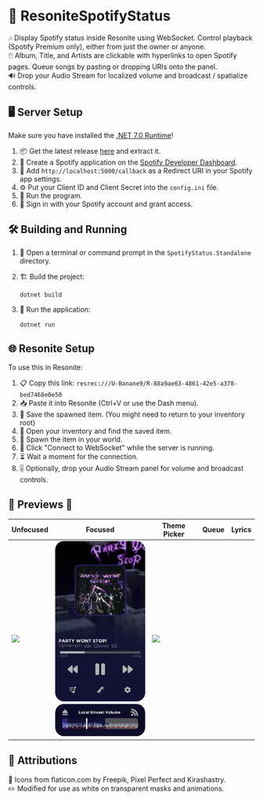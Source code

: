 # 🎵 ResoniteSpotifyStatus

🎶 Display Spotify status inside Resonite using WebSocket. Control playback (Spotify Premium only), either from just the owner or anyone.<br>
🖱️ Album, Title, and Artists are clickable with hyperlinks to open Spotify pages. Queue songs by pasting or dropping URIs onto the panel.<br>
🔊 Drop your Audio Stream for localized volume and broadcast / spatialize controls.<br>

## 🖥️ Server Setup

Make sure you have installed the [.NET 7.0 Runtime](https://dotnet.microsoft.com/download)!

1. 📦 Get the latest release [here](https://github.com/Banane9/SpotifyStatus/releases) and extract it.<br>
2. 🔑 Create a Spotify application on the [Spotify Developer Dashboard](https://developer.spotify.com/dashboard/applications).<br>
3. 🔗 Add `http://localhost:5000/callback` as a Redirect URI in your Spotify app settings.<br>
4. ⚙️ Put your Client ID and Client Secret into the `config.ini` file.<br>
5. 🚀 Run the program.<br>
6. 🔐 Sign in with your Spotify account and grant access.<br>

## 🛠️ Building and Running

1. 📂 Open a terminal or command prompt in the `SpotifyStatus.Standalone` directory.

2. 🏗️ Build the project:
   ```
   dotnet build
   ```

3. 🚀 Run the application:
   ```
   dotnet run
   ```

## 🌐 Resonite Setup

To use this in Resonite:

1. 📋 Copy this link: `resrec:///U-Banane9/R-88a9ae63-4861-42e5-a378-bed7468e0e50`<br>
2. 📥 Paste it into Resonite (Ctrl+V or use the Dash menu).<br>
3. 💾 Save the spawned item. (You might need to return to your inventory root)<br>
4. 📂 Open your inventory and find the saved item.<br>
5. 🔮 Spawn the item in your world.<br>
6. 🔌 Click "Connect to WebSocket" while the server is running.<br>
7. ⏳ Wait a moment for the connection.<br>
8. 🎚️ Optionally, drop your Audio Stream panel for volume and broadcast controls.<br>

## 📸 Previews 📸

| Unfocused | Focused | Theme Picker | Queue | Lyrics |
|---|---|---|---|---|
| <img src="https://raw.githubusercontent.com/DexyThePuppy/SpotifyStatus/refs/heads/master/Previews/2024-10-27%2001.42.29.webp" width="200"> | <img src="https://raw.githubusercontent.com/DexyThePuppy/SpotifyStatus/refs/heads/master/Previews/2024-10-27%2001.43.18.webp" width="200"> | <img src="https://raw.githubusercontent.com/DexyThePuppy/SpotifyStatus/refs/heads/master/Previews/2024-10-27%2002.09.22.webp" width="375"> |


## 🙏 Attributions

🎨 Icons from flaticon.com by Freepik, Pixel Perfect and Kirashastry.<br>
✏️ Modified for use as white on transparent masks and animations.<br>
